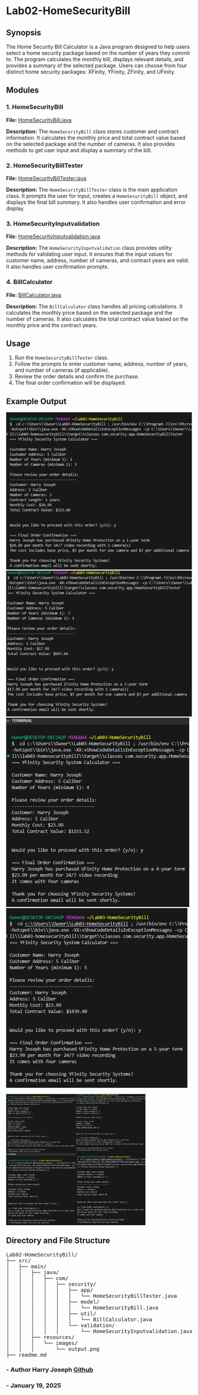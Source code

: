 # Lab02-HomeSecurityBill

## Synopsis
The Home Security Bill Calculator is a Java program designed to help users select a home security package based on the number of years they commit to. The program calculates the monthly bill, displays relevant details, and provides a summary of the selected package. Users can choose from four distinct home security packages: XFinity, YFinity, ZFinity, and UFinity.

## Modules

### 1. HomeSecurityBill
**File:** [HomeSecurityBill.java](src/main/java/com/security/model/HomeSecurityBill.java)

**Description:** 
The `HomeSecurityBill` class stores customer and contract information. It calculates the monthly price and total contract value based on the selected package and the number of cameras. It also provides methods to get user input and display a summary of the bill.

### 2. HomeSecurityBillTester
**File:** [HomeSecurityBillTester.java](src/main/java/com/security/app/HomeSecurityBillTester.java)

**Description:** 
The `HomeSecurityBillTester` class is the main application class. It prompts the user for input, creates a `HomeSecurityBill` object, and displays the final bill summary. It also handles user confirmation and error display.

### 3. HomeSecurityInputvalidation
**File:** [HomeSecurityInputvalidation.java](src/main/java/com/security/validation/HomeSecurityInputvalidation.java)

**Description:** 
The `HomeSecurityInputvalidation` class provides utility methods for validating user input. It ensures that the input values for customer name, address, number of cameras, and contract years are valid. It also handles user confirmation prompts.

### 4. BillCalculator
**File:** [BillCalculator.java](src/main/java/com/security/util/BillCalculator.java)

**Description:** 
The `BillCalculator` class handles all pricing calculations. It calculates the monthly price based on the selected package and the number of cameras. It also calculates the total contract value based on the monthly price and the contract years.

## Usage
1. Run the `HomeSecurityBillTester` class.
2. Follow the prompts to enter customer name, address, number of years, and number of cameras (if applicable).
3. Review the order details and confirm the purchase.
4. The final order confirmation will be displayed.

## Example Output


![output1](https://github.com/hjoseph777/lab03-homesecuritybill/blob/main/src/main/resources/images/1Bill.png)
![output2](https://github.com/hjoseph777/lab03-homesecuritybill/blob/main/src/main/resources/images/3Bill.png)
![output3](https://github.com/hjoseph777/lab03-homesecuritybill/blob/main/src/main/resources/images/4Bill.png)
![output4](https://github.com/hjoseph777/lab03-homesecuritybill/blob/main/src/main/resources/images/5Bill.png)

<div style="display: flex; flex-wrap: wrap;">
    <!-- First Row -->
    <div style="display: flex; width: 75%;">
        <img src="https://github.com/hjoseph777/lab03-homesecuritybill/blob/main/src/main/resources/images/1Bill.png?raw=true" alt="output1" style="width: 50%;">
        <img src="https://github.com/hjoseph777/lab03-homesecuritybill/blob/main/src/main/resources/images/3Bill.png?raw=true" alt="output2" style="width: 50%;">
    </div>
    <!-- Second Row -->
    <div style="display: flex; width: 75%;">
        <img src="https://github.com/hjoseph777/lab03-homesecuritybill/blob/main/src/main/resources/images/4Bill.png?raw=true" alt="output3" style="width: 50%;">
        <img src="https://github.com/hjoseph777/lab03-homesecuritybill/blob/main/src/main/resources/images/5Bill.png?raw=true" alt="output4" style="width: 50%;">
    </div>
</div>


## Directory and File Structure
<pre>
Lab02-HomeSecurityBill/
├── src/
│   ├── main/
│   │   ├── java/
│   │   │   ├── com/
│   │   │   │   ├── security/
│   │   │   │   │   ├── app/
│   │   │   │   │   │   └── HomeSecurityBillTester.java
│   │   │   │   │   ├── model/
│   │   │   │   │   │   └── HomeSecurityBill.java
│   │   │   │   │   ├── util/
│   │   │   │   │   │   └── BillCalculator.java
│   │   │   │   │   └── validation/
│   │   │   │   │       └── HomeSecurityInputvalidation.java
│   │   ├── resources/
│   │   │   └── images/
│   │   │       └── output.png
├── readme.md
</pre>

### - Author Harry Joseph [Github](https://github.com/hjoseph777)
### - January 19, 2025
